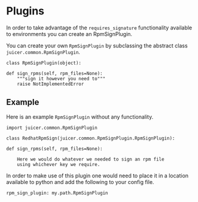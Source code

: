# Plugins

In order to take advantage of the `requires_signature` functionality
available to environments you can create an RpmSignPlugin.

You can create your own `RpmSignPlugin` by subclassing the abstract
class `juicer.common.RpmSignPlugin`.

    class RpmSignPlugin(object):

	def sign_rpms(self, rpm_files=None):
	    """sign it however you need to"""
	    raise NotImplementedError

## Example

Here is an example `RpmSignPlugin` without any functionality.

    import juicer.common.RpmSignPlugin

    class RedhatRpmSign(juicer.common.RpmSignPlugin.RpmSignPlugin):

	def sign_rpms(self, rpm_files=None):

	    Here we would do whatever we needed to sign an rpm file
	    using whichever key we require.

In order to make use of this plugin one would need to place it in a
location available to python and add the following to your config
file.

    rpm_sign_plugin: my.path.RpmSignPlugin
